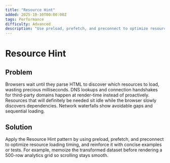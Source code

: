 ```yaml
---
title: "Resource Hint"
added: 2025-10-10T00:00:00Z
tags: Performance
difficulty: Advanced
description: "Use preload, prefetch, and preconnect to optimize resource loading timing."
---
```

# Resource Hint

## Problem

Browsers wait until they parse HTML to discover which resources to load, wasting precious milliseconds. DNS lookups and connection handshakes for third-party domains happen at render-time instead of proactively. Resources that will definitely be needed sit idle while the browser slowly discovers dependencies. Network waterfalls show avoidable gaps and sequential loading.

## Solution

Apply the Resource Hint pattern by using preload, prefetch, and preconnect to optimize resource loading timing, and reinforce it with concise examples or tests. For example, memoize the transformed dataset before rendering a 500-row analytics grid so scrolling stays smooth.
